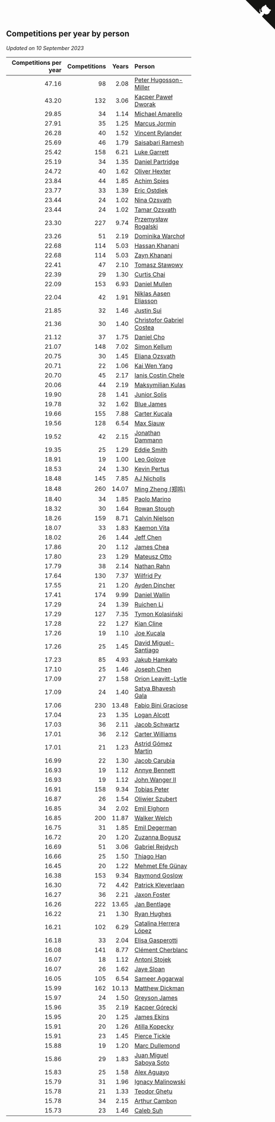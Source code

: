 ## Competitions per year by person

*Updated on 10 September 2023*

| Competitions per year | Competitions | Years | Person |
| ---: | ---: | ---: | :--- |
| 47.16 | 98 | 2.08 | [Peter Hugosson-Miller](https://www.worldcubeassociation.org/persons/2021HUGO01) |
| 43.20 | 132 | 3.06 | [Kacper Paweł Dworak](https://www.worldcubeassociation.org/persons/2020DWOR01) |
| 29.85 | 34 | 1.14 | [Michael Amarello](https://www.worldcubeassociation.org/persons/2022AMAR09) |
| 27.91 | 35 | 1.25 | [Marcus Jormin](https://www.worldcubeassociation.org/persons/2022JORM01) |
| 26.28 | 40 | 1.52 | [Vincent Rylander](https://www.worldcubeassociation.org/persons/2022RYLA01) |
| 25.69 | 46 | 1.79 | [Saisabari Ramesh](https://www.worldcubeassociation.org/persons/2021RAME01) |
| 25.42 | 158 | 6.21 | [Luke Garrett](https://www.worldcubeassociation.org/persons/2017GARR05) |
| 25.19 | 34 | 1.35 | [Daniel Partridge](https://www.worldcubeassociation.org/persons/2022PART02) |
| 24.72 | 40 | 1.62 | [Oliver Hexter](https://www.worldcubeassociation.org/persons/2022HEXT01) |
| 23.84 | 44 | 1.85 | [Achim Spies](https://www.worldcubeassociation.org/persons/2021SPIE01) |
| 23.77 | 33 | 1.39 | [Eric Ostdiek](https://www.worldcubeassociation.org/persons/2022OSTD01) |
| 23.44 | 24 | 1.02 | [Nina Ozsvath](https://www.worldcubeassociation.org/persons/2022OZSV03) |
| 23.44 | 24 | 1.02 | [Tamar Ozsvath](https://www.worldcubeassociation.org/persons/2022OZSV04) |
| 23.30 | 227 | 9.74 | [Przemysław Rogalski](https://www.worldcubeassociation.org/persons/2013ROGA02) |
| 23.26 | 51 | 2.19 | [Dominika Warchoł](https://www.worldcubeassociation.org/persons/2021WARC01) |
| 22.68 | 114 | 5.03 | [Hassan Khanani](https://www.worldcubeassociation.org/persons/2018KHAN26) |
| 22.68 | 114 | 5.03 | [Zayn Khanani](https://www.worldcubeassociation.org/persons/2018KHAN28) |
| 22.41 | 47 | 2.10 | [Tomasz Stawowy](https://www.worldcubeassociation.org/persons/2021STAW01) |
| 22.39 | 29 | 1.30 | [Curtis Chai](https://www.worldcubeassociation.org/persons/2022CHAI02) |
| 22.09 | 153 | 6.93 | [Daniel Mullen](https://www.worldcubeassociation.org/persons/2016MULL04) |
| 22.04 | 42 | 1.91 | [Niklas Aasen Eliasson](https://www.worldcubeassociation.org/persons/2021ELIA01) |
| 21.85 | 32 | 1.46 | [Justin Sui](https://www.worldcubeassociation.org/persons/2022SUIJ01) |
| 21.36 | 30 | 1.40 | [Christofor Gabriel Costea](https://www.worldcubeassociation.org/persons/2022COST03) |
| 21.12 | 37 | 1.75 | [Daniel Cho](https://www.worldcubeassociation.org/persons/2021CHOD01) |
| 21.07 | 148 | 7.02 | [Simon Kellum](https://www.worldcubeassociation.org/persons/2016KELL12) |
| 20.75 | 30 | 1.45 | [Eliana Ozsvath](https://www.worldcubeassociation.org/persons/2022OZSV01) |
| 20.71 | 22 | 1.06 | [Kai Wen Yang](https://www.worldcubeassociation.org/persons/2022YANG19) |
| 20.70 | 45 | 2.17 | [Ianis Costin Chele](https://www.worldcubeassociation.org/persons/2021CHEL01) |
| 20.06 | 44 | 2.19 | [Maksymilian Kulas](https://www.worldcubeassociation.org/persons/2021KULA02) |
| 19.90 | 28 | 1.41 | [Junior Solis](https://www.worldcubeassociation.org/persons/2022SOLI03) |
| 19.78 | 32 | 1.62 | [Blue James](https://www.worldcubeassociation.org/persons/2022JAME01) |
| 19.66 | 155 | 7.88 | [Carter Kucala](https://www.worldcubeassociation.org/persons/2015KUCA01) |
| 19.56 | 128 | 6.54 | [Max Siauw](https://www.worldcubeassociation.org/persons/2017SIAU02) |
| 19.52 | 42 | 2.15 | [Jonathan Dammann](https://www.worldcubeassociation.org/persons/2021DAMM01) |
| 19.35 | 25 | 1.29 | [Eddie Smith](https://www.worldcubeassociation.org/persons/2022SMIT20) |
| 18.91 | 19 | 1.00 | [Leo Golove](https://www.worldcubeassociation.org/persons/2022GOLO02) |
| 18.53 | 24 | 1.30 | [Kevin Pertus](https://www.worldcubeassociation.org/persons/2022PERT01) |
| 18.48 | 145 | 7.85 | [AJ Nicholls](https://www.worldcubeassociation.org/persons/2015NICH04) |
| 18.48 | 260 | 14.07 | [Ming Zheng (郑鸣)](https://www.worldcubeassociation.org/persons/2009ZHEN11) |
| 18.40 | 34 | 1.85 | [Paolo Marino](https://www.worldcubeassociation.org/persons/2021MARI04) |
| 18.32 | 30 | 1.64 | [Rowan Stough](https://www.worldcubeassociation.org/persons/2022STOU01) |
| 18.26 | 159 | 8.71 | [Calvin Nielson](https://www.worldcubeassociation.org/persons/2014NIEL03) |
| 18.07 | 33 | 1.83 | [Kaemon Vita](https://www.worldcubeassociation.org/persons/2021VITA01) |
| 18.02 | 26 | 1.44 | [Jeff Chen](https://www.worldcubeassociation.org/persons/2022CHEN19) |
| 17.86 | 20 | 1.12 | [James Chea](https://www.worldcubeassociation.org/persons/2022CHEA05) |
| 17.80 | 23 | 1.29 | [Mateusz Otto](https://www.worldcubeassociation.org/persons/2022OTTO01) |
| 17.79 | 38 | 2.14 | [Nathan Rahn](https://www.worldcubeassociation.org/persons/2021RAHN01) |
| 17.64 | 130 | 7.37 | [Wilfrid Py](https://www.worldcubeassociation.org/persons/2016PYWI01) |
| 17.55 | 21 | 1.20 | [Ayden Dincher](https://www.worldcubeassociation.org/persons/2022DINC01) |
| 17.41 | 174 | 9.99 | [Daniel Wallin](https://www.worldcubeassociation.org/persons/2013WALL03) |
| 17.29 | 24 | 1.39 | [Ruichen Li](https://www.worldcubeassociation.org/persons/2022LIRU02) |
| 17.29 | 127 | 7.35 | [Tymon Kolasiński](https://www.worldcubeassociation.org/persons/2016KOLA02) |
| 17.28 | 22 | 1.27 | [Kian Cline](https://www.worldcubeassociation.org/persons/2022CLIN01) |
| 17.26 | 19 | 1.10 | [Joe Kucala](https://www.worldcubeassociation.org/persons/2022KUCA01) |
| 17.26 | 25 | 1.45 | [David Miguel-Santiago](https://www.worldcubeassociation.org/persons/2022MIGU02) |
| 17.23 | 85 | 4.93 | [Jakub Hamkało](https://www.worldcubeassociation.org/persons/2018HAMK01) |
| 17.10 | 25 | 1.46 | [Joseph Chen](https://www.worldcubeassociation.org/persons/2022CHEN16) |
| 17.09 | 27 | 1.58 | [Orion Leavitt-Lytle](https://www.worldcubeassociation.org/persons/2022LEAV01) |
| 17.09 | 24 | 1.40 | [Satya Bhavesh Gala](https://www.worldcubeassociation.org/persons/2022GALA03) |
| 17.06 | 230 | 13.48 | [Fabio Bini Graciose](https://www.worldcubeassociation.org/persons/2010GRAC02) |
| 17.04 | 23 | 1.35 | [Logan Alcott](https://www.worldcubeassociation.org/persons/2022ALCO02) |
| 17.03 | 36 | 2.11 | [Jacob Schwartz](https://www.worldcubeassociation.org/persons/2021SCHW01) |
| 17.01 | 36 | 2.12 | [Carter Williams](https://www.worldcubeassociation.org/persons/2021WILL06) |
| 17.01 | 21 | 1.23 | [Astrid Gómez Martin](https://www.worldcubeassociation.org/persons/2022MART26) |
| 16.99 | 22 | 1.30 | [Jacob Carubia](https://www.worldcubeassociation.org/persons/2022CARU02) |
| 16.93 | 19 | 1.12 | [Annye Bennett](https://www.worldcubeassociation.org/persons/2022BENN11) |
| 16.93 | 19 | 1.12 | [John Wanger II](https://www.worldcubeassociation.org/persons/2022WANG39) |
| 16.91 | 158 | 9.34 | [Tobias Peter](https://www.worldcubeassociation.org/persons/2014PETE03) |
| 16.87 | 26 | 1.54 | [Oliwier Szubert](https://www.worldcubeassociation.org/persons/2022SZUB01) |
| 16.85 | 34 | 2.02 | [Emil Elghorn](https://www.worldcubeassociation.org/persons/2021ELGH01) |
| 16.85 | 200 | 11.87 | [Walker Welch](https://www.worldcubeassociation.org/persons/2011WELC01) |
| 16.75 | 31 | 1.85 | [Emil Degerman](https://www.worldcubeassociation.org/persons/2021DEGE01) |
| 16.72 | 20 | 1.20 | [Zuzanna Bogusz](https://www.worldcubeassociation.org/persons/2022BOGU01) |
| 16.69 | 51 | 3.06 | [Gabriel Rejdych](https://www.worldcubeassociation.org/persons/2020REJD01) |
| 16.66 | 25 | 1.50 | [Thiago Han](https://www.worldcubeassociation.org/persons/2022HANT01) |
| 16.45 | 20 | 1.22 | [Mehmet Efe Günay](https://www.worldcubeassociation.org/persons/2022GUNA05) |
| 16.38 | 153 | 9.34 | [Raymond Goslow](https://www.worldcubeassociation.org/persons/2014GOSL01) |
| 16.30 | 72 | 4.42 | [Patrick Kleverlaan](https://www.worldcubeassociation.org/persons/2019KLEV01) |
| 16.27 | 36 | 2.21 | [Jaxon Foster](https://www.worldcubeassociation.org/persons/2021FOST01) |
| 16.26 | 222 | 13.65 | [Jan Bentlage](https://www.worldcubeassociation.org/persons/2010BENT01) |
| 16.22 | 21 | 1.30 | [Ryan Hughes](https://www.worldcubeassociation.org/persons/2022HUGH04) |
| 16.21 | 102 | 6.29 | [Catalina Herrera López](https://www.worldcubeassociation.org/persons/2017LOPE31) |
| 16.18 | 33 | 2.04 | [Elisa Gasperotti](https://www.worldcubeassociation.org/persons/2021GASP01) |
| 16.08 | 141 | 8.77 | [Clément Cherblanc](https://www.worldcubeassociation.org/persons/2014CHER05) |
| 16.07 | 18 | 1.12 | [Antoni Stojek](https://www.worldcubeassociation.org/persons/2022STOJ03) |
| 16.07 | 26 | 1.62 | [Jaye Sloan](https://www.worldcubeassociation.org/persons/2022SLOA01) |
| 16.05 | 105 | 6.54 | [Sameer Aggarwal](https://www.worldcubeassociation.org/persons/2017AGGA01) |
| 15.99 | 162 | 10.13 | [Matthew Dickman](https://www.worldcubeassociation.org/persons/2013DICK01) |
| 15.97 | 24 | 1.50 | [Greyson James](https://www.worldcubeassociation.org/persons/2022JAME02) |
| 15.96 | 35 | 2.19 | [Kacper Górecki](https://www.worldcubeassociation.org/persons/2021GORE01) |
| 15.95 | 20 | 1.25 | [James Ekins](https://www.worldcubeassociation.org/persons/2022EKIN01) |
| 15.91 | 20 | 1.26 | [Atilla Kopecky](https://www.worldcubeassociation.org/persons/2022KOPE01) |
| 15.91 | 23 | 1.45 | [Pierce Tickle](https://www.worldcubeassociation.org/persons/2022TICK01) |
| 15.88 | 19 | 1.20 | [Marc Dullemond](https://www.worldcubeassociation.org/persons/2022DULL01) |
| 15.86 | 29 | 1.83 | [Juan Miguel Saboya Soto](https://www.worldcubeassociation.org/persons/2021SOTO01) |
| 15.83 | 25 | 1.58 | [Alex Aguayo](https://www.worldcubeassociation.org/persons/2022AGUA01) |
| 15.79 | 31 | 1.96 | [Ignacy Malinowski](https://www.worldcubeassociation.org/persons/2021MALI02) |
| 15.78 | 21 | 1.33 | [Teodor Ghețu](https://www.worldcubeassociation.org/persons/2022GHET01) |
| 15.78 | 34 | 2.15 | [Arthur Cambon](https://www.worldcubeassociation.org/persons/2021CAMB01) |
| 15.73 | 23 | 1.46 | [Caleb Suh](https://www.worldcubeassociation.org/persons/2022SUHC01) |


<a href="https://github.com/jonatanklosko/wca_statistics" class="github-corner" aria-label="View source on Github"><svg width="80" height="80" viewBox="0 0 250 250" style="fill:#151513; color:#fff; position: absolute; top: 0; border: 0; right: 0;" aria-hidden="true"><path d="M0,0 L115,115 L130,115 L142,142 L250,250 L250,0 Z"></path><path d="M128.3,109.0 C113.8,99.7 119.0,89.6 119.0,89.6 C122.0,82.7 120.5,78.6 120.5,78.6 C119.2,72.0 123.4,76.3 123.4,76.3 C127.3,80.9 125.5,87.3 125.5,87.3 C122.9,97.6 130.6,101.9 134.4,103.2" fill="currentColor" style="transform-origin: 130px 106px;" class="octo-arm"></path><path d="M115.0,115.0 C114.9,115.1 118.7,116.5 119.8,115.4 L133.7,101.6 C136.9,99.2 139.9,98.4 142.2,98.6 C133.8,88.0 127.5,74.4 143.8,58.0 C148.5,53.4 154.0,51.2 159.7,51.0 C160.3,49.4 163.2,43.6 171.4,40.1 C171.4,40.1 176.1,42.5 178.8,56.2 C183.1,58.6 187.2,61.8 190.9,65.4 C194.5,69.0 197.7,73.2 200.1,77.6 C213.8,80.2 216.3,84.9 216.3,84.9 C212.7,93.1 206.9,96.0 205.4,96.6 C205.1,102.4 203.0,107.8 198.3,112.5 C181.9,128.9 168.3,122.5 157.7,114.1 C157.9,116.9 156.7,120.9 152.7,124.9 L141.0,136.5 C139.8,137.7 141.6,141.9 141.8,141.8 Z" fill="currentColor" class="octo-body"></path></svg></a><style>.github-corner:hover .octo-arm{animation:octocat-wave 560ms ease-in-out}@keyframes octocat-wave{0%,100%{transform:rotate(0)}20%,60%{transform:rotate(-25deg)}40%,80%{transform:rotate(10deg)}}@media (max-width:500px){.github-corner:hover .octo-arm{animation:none}.github-corner .octo-arm{animation:octocat-wave 560ms ease-in-out}}</style>
